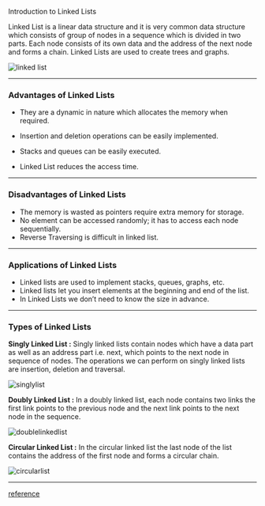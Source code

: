 Introduction to Linked Lists

Linked List is a linear data structure and it is very common data structure which consists of group of nodes in a sequence which is divided in two parts. Each node consists of its own data and the address of the next node and forms a chain. Linked Lists are used to create trees and graphs.

![linked list](http://www.studytonight.com/data-structures/images/linked-list-1.png)

---

### Advantages of Linked Lists

- They are a dynamic in nature which allocates the memory when required.

- Insertion and deletion operations can be easily implemented.

- Stacks and queues can be easily executed.

- Linked List reduces the access time.

--- 

### Disadvantages of Linked Lists

- The memory is wasted as pointers require extra memory for storage.
- No element can be accessed randomly; it has to access each node sequentially.
- Reverse Traversing is difficult in linked list.

---

### Applications of Linked Lists

- Linked lists are used to implement stacks, queues, graphs, etc.
- Linked lists let you insert elements at the beginning and end of the list.
- In Linked Lists we don’t need to know the size in advance.

---

### Types of Linked Lists

**Singly Linked List :**
Singly linked lists contain nodes which have a data part as well as an address part i.e. next, which points to the next node in sequence of nodes. The operations we can perform on singly linked lists are insertion, deletion and traversal.

![singlylist](http://www.studytonight.com/data-structures/images/linked-list-linear.png)


**Doubly Linked List :**
In a doubly linked list, each node contains two links the first link points to the previous node and the next link points to the next node in the sequence.

![doublelinkedlist](http://www.studytonight.com/data-structures/images/linked-list-double.png)


**Circular Linked List :**
In the circular linked list the last node of the list contains the address of the first node and forms a circular chain.

![circularlist](http://www.studytonight.com/data-structures/images/linked-list-circular.png)

---

[reference](http://www.studytonight.com/data-structures/introduction-to-linked-list)





